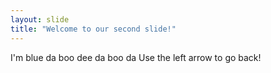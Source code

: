 ```yaml
---
layout: slide
title: "Welcome to our second slide!"
---
```

I'm blue da boo dee da boo da
Use the left arrow to go back!
